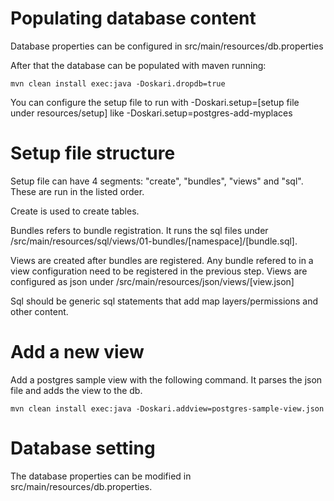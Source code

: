 # Populating database content

Database properties can be configured in src/main/resources/db.properties

After that the database can be populated with maven running:

    mvn clean install exec:java -Doskari.dropdb=true

You can configure the setup file to run with -Doskari.setup=[setup file under resources/setup] like -Doskari.setup=postgres-add-myplaces

# Setup file structure

Setup file can have 4 segments: "create", "bundles", "views" and "sql". These are run in the listed order.

Create is used to create tables.

Bundles refers to bundle registration. It runs the sql files under /src/main/resources/sql/views/01-bundles/[namespace]/[bundle.sql].

Views are created after bundles are registered. Any bundle refered to in a view configuration need to be registered in the previous step.
Views are configured as json under /src/main/resources/json/views/[view.json]

Sql should be generic sql statements that add map layers/permissions and other content.

# Add a new view

Add a postgres sample view with the following command. It parses the json file and adds the view to the db.

    mvn clean install exec:java -Doskari.addview=postgres-sample-view.json

# Database setting

The database properties can be modified in src/main/resources/db.properties.
